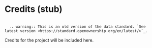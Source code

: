 Credits (stub)
=======


```eval_rst

  .. warning:: This is an old version of the data standard. `See latest version <https://standard.openownership.org/en/latest/>`_.
```


Credits for the project will be included here.